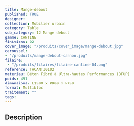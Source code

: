 ```yaml
---
title: Mange-debout
published: TRUE
designer:
collection: Mobilier urbain
category: Table
sub_category: 12 Mange debout
gamme: CANTINE
finitions: 02
cover_image: "/produits/cover_image/mange-debout.jpg"
caroussel: 
- "/produits/mange-debout-carnon.jpg"
filaire: 
 - "/produits/filaires/filaire-cantine-04.png"
reference: TACANTI0102
materiau: Béton Fibré à Ultra-hautes Performances (BFUP)
poids: 491
dimensions: L2500 x P900 x H750
format: Multibloc
traitement: ""
tags: 
---
```


## Description
